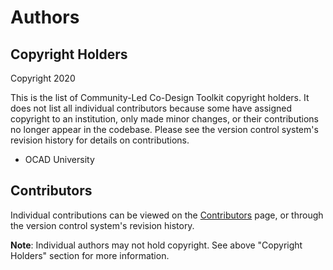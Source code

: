 # Authors

## Copyright Holders

Copyright 2020

This is the list of Community-Led Co-Design Toolkit copyright holders. It does not list all individual contributors
because some have assigned copyright to an institution, only made minor changes, or their contributions no longer appear
in the codebase. Please see the version control system's revision history for details on contributions.

* OCAD University

## Contributors

Individual contributions can be viewed on the
[Contributors](https://github.com/inclusive-design/codesign.inclusivedesign.ca/graphs/contributors) page, or through the
version control system's revision history.

**Note**: Individual authors may not hold copyright. See above "Copyright Holders" section for more information.
